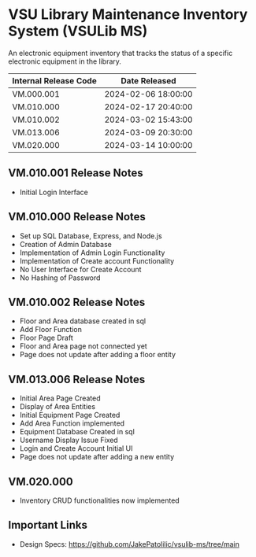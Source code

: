 # VSU Library Maintenance Inventory System (VSULib MS)
An electronic equipment inventory that tracks the status of a specific electronic equipment in the library.

| Internal Release Code |    Date Released    |
| --------------------- | ------------------- |
| VM.000.001            | 2024-02-06 18:00:00 |
| VM.010.000            | 2024-02-17 20:40:00 |
| VM.010.002            | 2024-03-02 15:43:00 |
| VM.013.006            | 2024-03-09 20:30:00 |
| VM.020.000            | 2024-03-14 10:00:00 |

## VM.010.001 Release Notes
- Initial Login Interface

## VM.010.000 Release Notes
- Set up SQL Database, Express, and Node.js
- Creation of Admin Database
- Implementation of Admin Login Functionality
- Implementation of Create account Functionality
- No User Interface for Create Account
- No Hashing of Password

## VM.010.002 Release Notes
- Floor and Area database created in sql
- Add Floor Function
- Floor Page Draft
- Floor and Area page not connected yet
- Page does not update after adding a floor entity

## VM.013.006 Release Notes
- Initial Area Page Created
- Display of Area Entities
- Initial Equipment Page Created
- Add Area Function implemented
- Equipment Database Created in sql
- Username Display Issue Fixed
- Login and Create Account Initial UI
- Page does not update after adding a new entity

## VM.020.000
- Inventory CRUD functionalities now implemented

## Important Links
- Design Specs: https://github.com/JakePatolilic/vsulib-ms/tree/main
